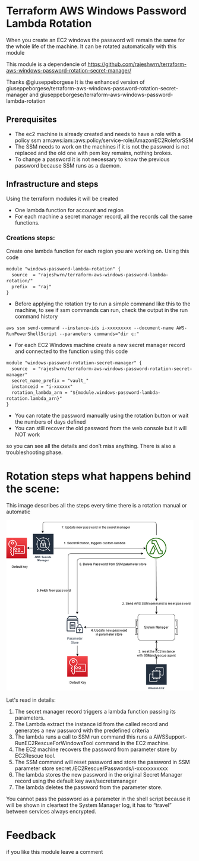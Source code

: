 # Terraform AWS Windows Password Lambda Rotation
When you create an EC2 windows the password will remain the same for the whole life of the machine. It can be rotated automatically with this module

This module is a dependencie of https://github.com/rajeshwrn/terraform-aws-windows-password-rotation-secret-manager/

Thanks @giuseppeborgese
It is the enhanced version of giuseppeborgese/terraform-aws-windows-password-rotation-secret-manager and giuseppeborgese/terraform-aws-windows-password-lambda-rotation

## Prerequisites

* The ec2 machine is already created and needs to have a role with a policy ssm arn:aws:iam::aws:policy/service-role/AmazonEC2RoleforSSM
* The SSM needs to work on the machines if it is not the password is not replaced and the old one with pem key remains, nothing brokes.
* To change a password it is not necessary to know the previous password because SSM runs as a daemon.

## Infrastructure and steps
Using the terraform modules it will be created

* One lambda function for account and region
* For each machine a secret manager record, all the records call the same functions.

### Creations steps:
Create one lambda function for each region you are working on. Using this code

``` hcl
module "windows-password-lambda-rotation" {
  source  = "rajeshwrn/terraform-aws-windows-password-lambda-rotation/"
  prefix  = "raj"
}
```
* Before applying the rotation try to run a simple command like this to the machine, to see if ssm commands can run, check the output in the run command history

``` hcl
aws ssm send-command --instance-ids i-xxxxxxxxx --document-name AWS-RunPowerShellScript --parameters commands="dir c:"
``` 

* For each EC2 Windows machine create a new secret manager record and connected to the function using this code

``` hcl
module "windows-password-rotation-secret-manager" {
  source  = "rajeshwrn/terraform-aws-windows-password-rotation-secret-manager"
  secret_name_prefix = "vault_"
  instanceid = "i-xxxxxx"
  rotation_lambda_arn = "${module.windows-password-lambda-rotation.lambda_arn}"
}
``` 
* You can rotate the password manually using the rotation button or wait the numbers of days defined
* You can still recover the old password from the web console but it will NOT work


so you can see all the details and don’t miss anything. There is also a troubleshooting phase.

# Rotation steps what happens behind the scene:
This image describes all the steps every time there is a rotation manual or automatic

![solution](https://raw.githubusercontent.com/rajeshwrn/terraform-aws-windows-password-lambda-rotation/main/solution.png)

Let's read in details:

1. The secret manager record triggers a lambda function passing its parameters.
2. The Lambda extract the instance id from the called record and generates a new password with the predefined criteria
3. The lambda runs a call to SSM run command this runs a AWSSupport-RunEC2RescueForWindowsTool command in the EC2 machine.
4. The EC2 machine recovers the password from parameter store by EC2Rescue tool.
5. The SSM command will reset password and store the password in SSM parameter store secret /EC2Rescue/Passwords/i-xxxxxxxxxxx
6. The lambda stores the new password in the original Secret Manager record using the default key aws/secretsmanager
7. The lambda deletes the password from the parameter store.

You cannot pass the password as a parameter in the shell script because it will be shown in cleartext the System Manager log, it has to “travel” between services always encrypted.

# Feedback
if you like this module leave a comment
